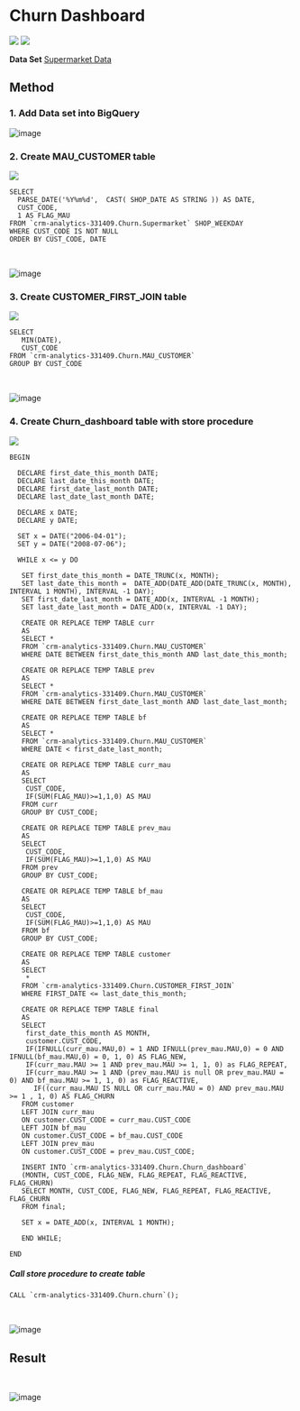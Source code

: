 # Churn Dashboard
[![](https://img.shields.io/badge/-SQL-blue)](#) [![](https://img.shields.io/badge/-BigQuery-blue)](#)

**Data Set** [Supermarket Data](./Supermarket_Data.csv)

## Method

### 1. Add Data set into BigQuery

![image](./supermarket_dataset.png)

### 2. Create MAU_CUSTOMER table 
[![](https://img.shields.io/badge/-SQL-orange)](#)



```
SELECT 
  PARSE_DATE('%Y%m%d',  CAST( SHOP_DATE AS STRING )) AS DATE,
  CUST_CODE,
  1 AS FLAG_MAU
FROM `crm-analytics-331409.Churn.Supermarket` SHOP_WEEKDAY
WHERE CUST_CODE IS NOT NULL
ORDER BY CUST_CODE, DATE
```
</br>

![image](./MAU_CUSTOMER.png)

### 3. Create CUSTOMER_FIRST_JOIN table
[![](https://img.shields.io/badge/-SQL-orange)](#)

```
SELECT
   MIN(DATE),
   CUST_CODE
FROM `crm-analytics-331409.Churn.MAU_CUSTOMER`
GROUP BY CUST_CODE
```
</br>

![image](./Customer_first_join.png)

### 4. Create Churn_dashboard table with store procedure
[![](https://img.shields.io/badge/-SQL-orange)](#)

```
BEGIN

  DECLARE first_date_this_month DATE;
  DECLARE last_date_this_month DATE;
  DECLARE first_date_last_month DATE;
  DECLARE last_date_last_month DATE;
  
  DECLARE x DATE;
  DECLARE y DATE;
  
  SET x = DATE("2006-04-01");
  SET y = DATE("2008-07-06");
  
  WHILE x <= y DO
  
   SET first_date_this_month = DATE_TRUNC(x, MONTH);
   SET last_date_this_month =  DATE_ADD(DATE_ADD(DATE_TRUNC(x, MONTH), INTERVAL 1 MONTH), INTERVAL -1 DAY);
   SET first_date_last_month = DATE_ADD(x, INTERVAL -1 MONTH);
   SET last_date_last_month = DATE_ADD(x, INTERVAL -1 DAY);
   
   CREATE OR REPLACE TEMP TABLE curr
   AS
   SELECT *
   FROM `crm-analytics-331409.Churn.MAU_CUSTOMER`
   WHERE DATE BETWEEN first_date_this_month AND last_date_this_month;
   
   CREATE OR REPLACE TEMP TABLE prev
   AS
   SELECT *
   FROM `crm-analytics-331409.Churn.MAU_CUSTOMER`
   WHERE DATE BETWEEN first_date_last_month AND last_date_last_month;
   
   CREATE OR REPLACE TEMP TABLE bf
   AS
   SELECT *
   FROM `crm-analytics-331409.Churn.MAU_CUSTOMER`
   WHERE DATE < first_date_last_month;
   
   CREATE OR REPLACE TEMP TABLE curr_mau
   AS
   SELECT
    CUST_CODE, 
    IF(SUM(FLAG_MAU)>=1,1,0) AS MAU 
   FROM curr 
   GROUP BY CUST_CODE;
   
   CREATE OR REPLACE TEMP TABLE prev_mau
   AS
   SELECT
    CUST_CODE, 
    IF(SUM(FLAG_MAU)>=1,1,0) AS MAU 
   FROM prev 
   GROUP BY CUST_CODE;
   
   CREATE OR REPLACE TEMP TABLE bf_mau
   AS
   SELECT 
    CUST_CODE, 
    IF(SUM(FLAG_MAU)>=1,1,0) AS MAU 
   FROM bf 
   GROUP BY CUST_CODE;
   
   CREATE OR REPLACE TEMP TABLE customer
   AS
   SELECT 
    *
   FROM `crm-analytics-331409.Churn.CUSTOMER_FIRST_JOIN`
   WHERE FIRST_DATE <= last_date_this_month;
   
   CREATE OR REPLACE TEMP TABLE final
   AS
   SELECT
    first_date_this_month AS MONTH,
    customer.CUST_CODE,
    IF(IFNULL(curr_mau.MAU,0) = 1 AND IFNULL(prev_mau.MAU,0) = 0 AND IFNULL(bf_mau.MAU,0) = 0, 1, 0) AS FLAG_NEW,
    IF(curr_mau.MAU >= 1 AND prev_mau.MAU >= 1, 1, 0) as FLAG_REPEAT,
    IF(curr_mau.MAU >= 1 AND (prev_mau.MAU is null OR prev_mau.MAU = 0) AND bf_mau.MAU >= 1, 1, 0) as FLAG_REACTIVE,
	  IF((curr_mau.MAU IS NULL OR curr_mau.MAU = 0) AND prev_mau.MAU >= 1 , 1, 0) AS FLAG_CHURN
   FROM customer
   LEFT JOIN curr_mau
   ON customer.CUST_CODE = curr_mau.CUST_CODE
   LEFT JOIN bf_mau
   ON customer.CUST_CODE = bf_mau.CUST_CODE
   LEFT JOIN prev_mau
   ON customer.CUST_CODE = prev_mau.CUST_CODE;
   
   INSERT INTO `crm-analytics-331409.Churn.Churn_dashboard`
   (MONTH, CUST_CODE, FLAG_NEW, FLAG_REPEAT, FLAG_REACTIVE, FLAG_CHURN)
   SELECT MONTH, CUST_CODE, FLAG_NEW, FLAG_REPEAT, FLAG_REACTIVE, FLAG_CHURN
   FROM final;
   
   SET x = DATE_ADD(x, INTERVAL 1 MONTH);
   
   END WHILE;
   
END
```
##### Call store procedure to create table

```
CALL `crm-analytics-331409.Churn.churn`();
```
</br>

![image](./Churn_table.png)


## Result
</br>

![image](./Churn_Dashboard.png)